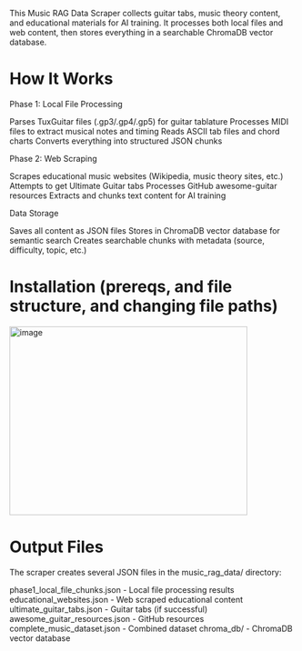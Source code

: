 This Music RAG Data Scraper collects guitar tabs, music theory content, and educational materials for AI training. It processes both local files and web content, then stores everything in a searchable ChromaDB vector database.
# How It Works
Phase 1: Local File Processing

Parses TuxGuitar files (.gp3/.gp4/.gp5) for guitar tablature
Processes MIDI files to extract musical notes and timing
Reads ASCII tab files and chord charts
Converts everything into structured JSON chunks

Phase 2: Web Scraping

Scrapes educational music websites (Wikipedia, music theory sites, etc.)
Attempts to get Ultimate Guitar tabs
Processes GitHub awesome-guitar resources
Extracts and chunks text content for AI training

Data Storage

Saves all content as JSON files
Stores in ChromaDB vector database for semantic search
Creates searchable chunks with metadata (source, difficulty, topic, etc.)

# Installation (prereqs, and file structure, and changing file paths)
<img width="418" height="332" alt="image" src="https://github.com/user-attachments/assets/ff38cc75-63dd-433a-8a53-08e8d592ebb4" />






# Output Files
The scraper creates several JSON files in the music_rag_data/ directory:

phase1_local_file_chunks.json - Local file processing results
educational_websites.json - Web scraped educational content
ultimate_guitar_tabs.json - Guitar tabs (if successful)
awesome_guitar_resources.json - GitHub resources
complete_music_dataset.json - Combined dataset
chroma_db/ - ChromaDB vector database




